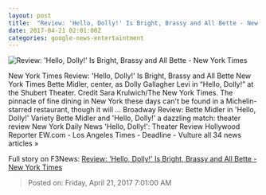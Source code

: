 ```yaml
---
layout: post
title:  "Review: 'Hello, Dolly!' Is Bright, Brassy and All Bette - New York Times"
date: 2017-04-21 02:01:00Z
categories: google-news-entertaintment
---
```


![Review: 'Hello, Dolly!' Is Bright, Brassy and All Bette - New York Times](https://static01.nyt.com/images/2017/04/21/arts/21hellodolly1/21hellodolly1-facebookJumbo.jpg)

New York Times Review: 'Hello, Dolly!' Is Bright, Brassy and All Bette New York Times Bette Midler, center, as Dolly Gallagher Levi in “Hello, Dolly!” at the Shubert Theater. Credit Sara Krulwich/The New York Times. The pinnacle of fine dining in New York these days can't be found in a Michelin-starred restaurant, though it will ... Broadway Review: Bette Midler in 'Hello, Dolly!' Variety Bette Midler and 'Hello, Dolly!' a dazzling match: theater review New York Daily News 'Hello, Dolly!': Theater Review Hollywood Reporter EW.com - Los Angeles Times - Deadline - Vulture all 34 news articles »


Full story on F3News: [Review: 'Hello, Dolly!' Is Bright, Brassy and All Bette - New York Times](http://www.f3nws.com/n/VDV4WJ)

> Posted on: Friday, April 21, 2017 7:01:00 AM
